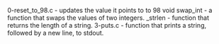 0-reset_to_98.c - updates the value it points to to 98
void swap_int - a function that swaps the values of two integers.
_strlen - function that returns the length of a string.
3-puts.c - function that prints a string, followed by a new line, to stdout.


